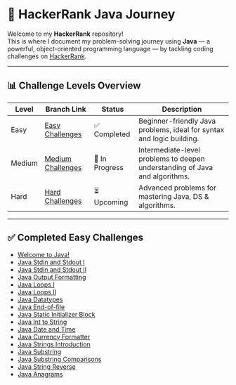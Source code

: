 # 🚀 HackerRank Java Journey

Welcome to my **HackerRank** repository!  
This is where I document my problem-solving journey using **Java** — a powerful, object-oriented programming language — by tackling coding challenges on [HackerRank](https://www.hackerrank.com/).

---

## 📊 Challenge Levels Overview

| Level   | Branch Link                                                                 | Status        | Description                                                                 |
|---------|------------------------------------------------------------------------------|----------------|-----------------------------------------------------------------------------|
| Easy    | [Easy Challenges](https://github.com/Sandhiya-1718/HackerRank/tree/easy)     | ✅ Completed   | Beginner-friendly Java problems, ideal for syntax and logic building.      |
| Medium  | [Medium Challenges](https://github.com/Sandhiya-1718/HackerRank/tree/medium) | 🚧 In Progress | Intermediate-level problems to deepen understanding of Java and algorithms.|
| Hard    | [Hard Challenges](https://github.com/Sandhiya-1718/HackerRank/tree/hard)     | ⏳ Upcoming    | Advanced problems for mastering Java, DS & algorithms.                     |

---

## ✅ Completed Easy Challenges

- [Welcome to Java!](https://github.com/Sandhiya-1718/HackerRank/tree/easy/WelcomeToJava.java)
- [Java Stdin and Stdout I](https://github.com/Sandhiya-1718/HackerRank/tree/easy/JavaStdinAndStdoutI.java)
- [Java Stdin and Stdout II](https://github.com/Sandhiya-1718/HackerRank/tree/easy/JavaStdinAndStdoutII.java)
- [Java Output Formatting](https://github.com/Sandhiya-1718/HackerRank/tree/easy/JavaOutputFormatting.java)
- [Java Loops I](https://github.com/Sandhiya-1718/HackerRank/tree/easy/JavaLoopsI.java)
- [Java Loops II](https://github.com/Sandhiya-1718/HackerRank/tree/easy/JavaLoopsII.java)
- [Java Datatypes](https://github.com/Sandhiya-1718/HackerRank/tree/easy/JavaDatatypes.java)
- [Java End-of-file](https://github.com/Sandhiya-1718/HackerRank/tree/easy/JavaEndOfFile.java)
- [Java Static Initializer Block](https://github.com/Sandhiya-1718/HackerRank/tree/easy/JavaStaticInitializerBlock.java)
- [Java Int to String](https://github.com/Sandhiya-1718/HackerRank/tree/easy/JavaIntToString.java)
- [Java Date and Time](https://github.com/Sandhiya-1718/HackerRank/tree/easy/JavaDateAndTime.java)
- [Java Currency Formatter](https://github.com/Sandhiya-1718/HackerRank/tree/easy/JavaCurrencyFormatter.java)
- [Java Strings Introduction](https://github.com/Sandhiya-1718/HackerRank/tree/easy/JavaStringsIntroduction.java)
- [Java Substring](https://github.com/Sandhiya-1718/HackerRank/tree/easy/JavaSubstring.java)
- [Java Substring Comparisons](https://github.com/Sandhiya-1718/HackerRank/tree/easy/JavaSubstringComparisons.java)
- [Java String Reverse](https://github.com/Sandhiya-1718/HackerRank/tree/easy/JavaStringReverse.java)
- [Java Anagrams](https://github.com/Sandhiya-1718/HackerRank/tree/easy/JavaAnagrams.java)
